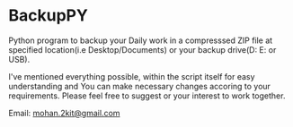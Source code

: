 # BackupPY

Python program to backup your Daily work in a compresssed ZIP file at specified location(i.e Desktop/Documents) or your backup drive(D: E: or USB).

I've mentioned everything possible, within the script itself for easy understanding and You can make necessary changes accoring to your requirements. Please feel free to suggest or your interest to work together.

Email: mohan.2kit@gmail.com
